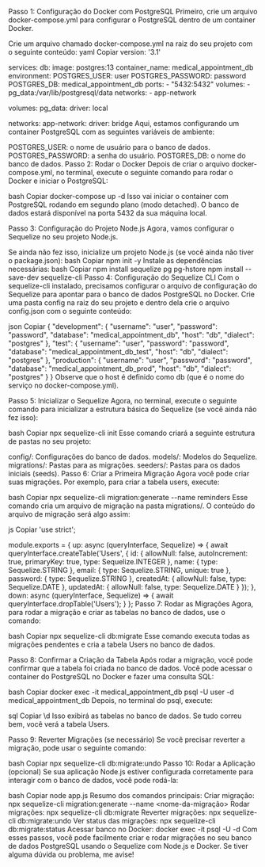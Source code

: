 Passo 1: Configuração do Docker com PostgreSQL
Primeiro, crie um arquivo docker-compose.yml para configurar o PostgreSQL dentro de um container Docker.

Crie um arquivo chamado docker-compose.yml na raiz do seu projeto com o seguinte conteúdo:
yaml
Copiar
version: '3.1'

services:
  db:
    image: postgres:13
    container_name: medical_appointment_db
    environment:
      POSTGRES_USER: user
      POSTGRES_PASSWORD: password
      POSTGRES_DB: medical_appointment_db
    ports:
      - "5432:5432"
    volumes:
      - pg_data:/var/lib/postgresql/data
    networks:
      - app-network

volumes:
  pg_data:
    driver: local

networks:
  app-network:
    driver: bridge
Aqui, estamos configurando um container PostgreSQL com as seguintes variáveis de ambiente:

POSTGRES_USER: o nome de usuário para o banco de dados.
POSTGRES_PASSWORD: a senha do usuário.
POSTGRES_DB: o nome do banco de dados.
Passo 2: Rodar o Docker
Depois de criar o arquivo docker-compose.yml, no terminal, execute o seguinte comando para rodar o Docker e iniciar o PostgreSQL:

bash
Copiar
docker-compose up -d
Isso vai iniciar o container com PostgreSQL rodando em segundo plano (modo detached). O banco de dados estará disponível na porta 5432 da sua máquina local.

Passo 3: Configuração do Projeto Node.js
Agora, vamos configurar o Sequelize no seu projeto Node.js.

Se ainda não fez isso, inicialize um projeto Node.js (se você ainda não tiver o package.json):
bash
Copiar
npm init -y
Instale as dependências necessárias:
bash
Copiar
npm install sequelize pg pg-hstore
npm install --save-dev sequelize-cli
Passo 4: Configuração do Sequelize CLI
Com o sequelize-cli instalado, precisamos configurar o arquivo de configuração do Sequelize para apontar para o banco de dados PostgreSQL no Docker. Crie uma pasta config na raiz do seu projeto e dentro dela crie o arquivo config.json com o seguinte conteúdo:

json
Copiar
{
  "development": {
    "username": "user",
    "password": "password",
    "database": "medical_appointment_db",
    "host": "db",
    "dialect": "postgres"
  },
  "test": {
    "username": "user",
    "password": "password",
    "database": "medical_appointment_db_test",
    "host": "db",
    "dialect": "postgres"
  },
  "production": {
    "username": "user",
    "password": "password",
    "database": "medical_appointment_db_prod",
    "host": "db",
    "dialect": "postgres"
  }
}
Observe que o host é definido como db (que é o nome do serviço no docker-compose.yml).

Passo 5: Inicializar o Sequelize
Agora, no terminal, execute o seguinte comando para inicializar a estrutura básica do Sequelize (se você ainda não fez isso):

bash
Copiar
npx sequelize-cli init
Esse comando criará a seguinte estrutura de pastas no seu projeto:

config/: Configurações do banco de dados.
models/: Modelos do Sequelize.
migrations/: Pastas para as migrações.
seeders/: Pastas para os dados iniciais (seeds).
Passo 6: Criar a Primeira Migração
Agora você pode criar suas migrações. Por exemplo, para criar a tabela users, execute:

bash
Copiar
npx sequelize-cli migration:generate --name reminders
Esse comando cria um arquivo de migração na pasta migrations/. O conteúdo do arquivo de migração será algo assim:

js
Copiar
'use strict';

module.exports = {
  up: async (queryInterface, Sequelize) => {
    await queryInterface.createTable('Users', {
      id: {
        allowNull: false,
        autoIncrement: true,
        primaryKey: true,
        type: Sequelize.INTEGER
      },
      name: {
        type: Sequelize.STRING
      },
      email: {
        type: Sequelize.STRING,
        unique: true
      },
      password: {
        type: Sequelize.STRING
      },
      createdAt: {
        allowNull: false,
        type: Sequelize.DATE
      },
      updatedAt: {
        allowNull: false,
        type: Sequelize.DATE
      }
    });
  },
  down: async (queryInterface, Sequelize) => {
    await queryInterface.dropTable('Users');
  }
};
Passo 7: Rodar as Migrações
Agora, para rodar a migração e criar as tabelas no banco de dados, use o comando:

bash
Copiar
npx sequelize-cli db:migrate
Esse comando executa todas as migrações pendentes e cria a tabela Users no banco de dados.

Passo 8: Confirmar a Criação da Tabela
Após rodar a migração, você pode confirmar que a tabela foi criada no banco de dados. Você pode acessar o container do PostgreSQL no Docker e fazer uma consulta SQL:

bash
Copiar
docker exec -it medical_appointment_db psql -U user -d medical_appointment_db
Depois, no terminal do psql, execute:

sql
Copiar
\d
Isso exibirá as tabelas no banco de dados. Se tudo correu bem, você verá a tabela Users.

Passo 9: Reverter Migrações (se necessário)
Se você precisar reverter a migração, pode usar o seguinte comando:

bash
Copiar
npx sequelize-cli db:migrate:undo
Passo 10: Rodar a Aplicação (opcional)
Se sua aplicação Node.js estiver configurada corretamente para interagir com o banco de dados, você pode rodá-la:

bash
Copiar
node app.js
Resumo dos comandos principais:
Criar migração: npx sequelize-cli migration:generate --name <nome-da-migração>
Rodar migrações: npx sequelize-cli db:migrate
Reverter migrações: npx sequelize-cli db:migrate:undo
Ver status das migrações: npx sequelize-cli db:migrate:status
Acessar banco no Docker: docker exec -it <nome-do-container> psql -U <usuario> -d <nome-do-banco>
Com esses passos, você pode facilmente criar e rodar migrações no seu banco de dados PostgreSQL usando o Sequelize com Node.js e Docker. Se tiver alguma dúvida ou problema, me avise!